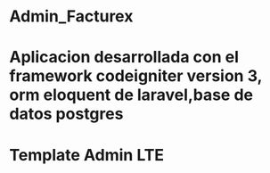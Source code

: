 # Admin_Facturex

# Aplicacion desarrollada con el framework codeigniter version 3, orm eloquent de laravel,base de datos postgres
# Template Admin LTE
